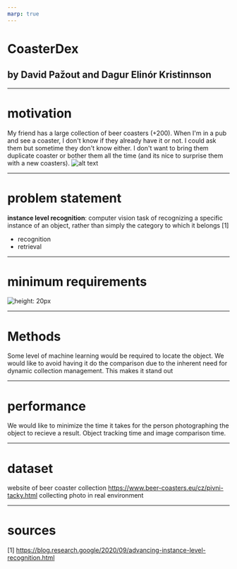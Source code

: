 ```yaml
---
marp: true
---
```


# CoasterDex
## by David Pažout and Dagur Elinór Kristinnson 

---

# motivation

My friend has a large collection of beer coasters (+200).
When I'm in a pub and see a coaster, I don't know if they already have it or not. I could ask them but sometime they don't know either. I don't want to bring them duplicate coaster or bother them all the time (and its nice to surprise them with a new coasters).
![alt text](https://i.pinimg.com/564x/d1/cb/27/d1cb27e1a5dd3983174b1e70c4a17a7d.jpg)

---

# problem statement

**instance level recognition**: computer vision task of recognizing a specific instance of an object, rather than simply the category to which it belongs [1]
- recognition
- retrieval

---

# minimum requirements

![height: 20px](https://www.beer-coasters.eu/coasters/branik-10.jpg)

---

# Methods 

Some level of machine learning would be required to locate the object. We would like to avoid having it do the comparison due to the inherent need for dynamic collection management.
This makes it stand out 

---

# performance

We would like to minimize the time it takes for the person photographing the object to recieve a result. Object tracking time and image comparison time.

---

# dataset

website of beer coaster collection https://www.beer-coasters.eu/cz/pivni-tacky.html
collecting photo in real environment


---

# sources

[1] https://blog.research.google/2020/09/advancing-instance-level-recognition.html


